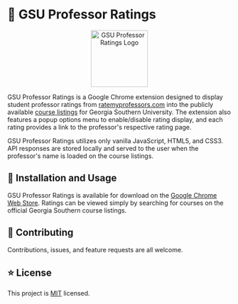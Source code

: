 # 🦅 GSU Professor Ratings

<p align="center">
  <img src="https://raw.githubusercontent.com/mvmcgrath/GSUProfessorRatings/main/images/PR128.png" alt="GSU Professor Ratings Logo" width="128">
</p>

GSU Professor Ratings is a Google Chrome extension designed to display student professor ratings from [ratemyprofessors.com](https://www.ratemyprofessors.com/) into the publicly available [course listings](https://coursesearch.georgiasouthern.edu/) for Georgia Southern University. The extension also features a popup options menu to enable/disable rating display, and each rating provides a link to the professor's respective rating page. 

GSU Professor Ratings utilizes only vanilla JavaScript, HTML5, and CSS3. API responses are stored locally and served to the user when the professor's name is loaded on the course listings.

## 🚀 Installation and Usage

GSU Professor Ratings is available for download on the [Google Chrome Web Store](https://chrome.google.com/webstore/detail/gsu-professor-rating/bmjjdglakapobkkaclbdoehoflhnjdhk). Ratings can be viewed simply by searching for courses on the official Georgia Southern course listings.

## 🤝 Contributing

Contributions, issues, and feature requests are all welcome.

## ⭐ License
This project is [MIT](https://github.com/mm24642/GSUProfessorRatings/blob/main/LICENSE) licensed.
